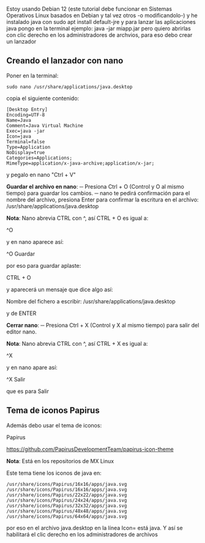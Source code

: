 Estoy usando Debian 12 (este tutorial debe funcionar en Sistemas Operativos Linux basados en Debian y tal vez otros -o modificandolo-) y he instalado java con sudo apt install default-jre y para lanzar las aplicaciones java pongo en la terminal ejemplo: java -jar miapp.jar pero quiero abrirlas con clic derecho en los administradores de archvios, para eso debo crear un lanzador


## Creando el lanzador con nano

Poner en la terminal:

```
sudo nano /usr/share/applications/java.desktop
```

copia el siguiente contenido:

```
[Desktop Entry]
Encoding=UTF-8
Name=Java
Comment=Java Virtual Machine
Exec=java -jar
Icon=java
Terminal=false
Type=Application
NoDisplay=true
Categories=Applications;
MimeType=application/x-java-archive;application/x-jar;
```

y pegalo en nano "Ctrl + V"

**Guardar el archivo en nano**:
─ Presiona Ctrl + O (Control y O al mismo tiempo) para guardar los cambios. ─ nano te pedirá confirmación para el nombre del archivo, presiona Enter para confirmar la escritura en el archivo: /usr/share/applications/java.desktop

**Nota**: Nano abrevia CTRL con ^, así CTRL + O es igual a:

^O

y en nano aparece así:

^O Guardar

por eso para guardar aplaste:

CTRL + O

y aparecerá un mensaje que dice algo así:

Nombre del fichero a escribir: /usr/share/applications/java.desktop

y de ENTER

**Cerrar nano**:
─ Presiona Ctrl + X (Control y X al mismo tiempo) para salir del editor nano.

**Nota**: Nano abrevia CTRL con ^, así CTRL + X es igual a:

^X

y en nano apare así:

^X Salir

que es para Salir


## Tema de iconos Papirus
Además debo usar el tema de iconos:

Papirus

https://github.com/PapirusDevelopmentTeam/papirus-icon-theme

**Nota**: Está en los repositorios de MX Linux

Este tema tiene los iconos de java en:

```
/usr/share/icons/Papirus/16x16/apps/java.svg
/usr/share/icons/Papirus/16x16/apps/java.svg
/usr/share/icons/Papirus/22x22/apps/java.svg
/usr/share/icons/Papirus/24x24/apps/java.svg
/usr/share/icons/Papirus/32x32/apps/java.svg
/usr/share/icons/Papirus/48x48/apps/java.svg
/usr/share/icons/Papirus/64x64/apps/java.svg
```

por eso en el archivo java.desktop en la línea Icon= está java. Y así se habilitará el clic derecho en los administradores de archivos


